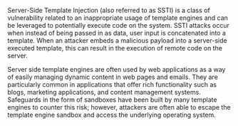 Server-Side Template Injection (also referred to as SSTI) is a class of vulnerability related to an inappropriate usage of template engines and can be leveraged to potentially execute code on the system. SSTI attacks occur when instead of being passed in as data, user input is concatenated into a template. When an attacker embeds a malicious payload into a server-side executed template, this can result in the execution of remote code on the server.

Server side template engines are often used by web applications as a way of easily managing dynamic content in web pages and emails. They are particularly common in applications that offer rich functionality such as blogs, marketing applications, and content management systems. Safeguards in the form of sandboxes have been built by many template engines to counter this risk; however, attackers are often able to escape the template engine sandbox and access the underlying operating system.